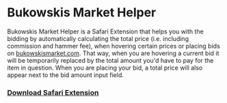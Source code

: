 # Bukowskis Market Helper

Bukowskis Market Helper is a Safari Extension that helps you with the bidding by automatically calculating the total price (i.e. including commission and hammer fee), when hovering certain prices or placing bids on [bukowskismarket.com](http://www.bukowskismarket.com). That way, when you are hovering a current bid it will be temporarily replaced by the total amount you'd have to pay for the item in question. When you are placing your bid, a total price will also appear next to the bid amount input field.

### [Download Safari Extension](http://dessibelle.github.io/Bukowskis-Market-Helper.safariextension/)
